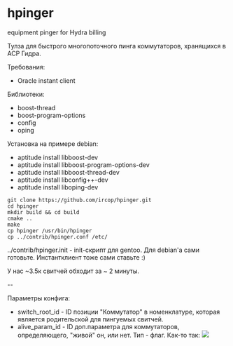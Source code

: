 # hpinger
equipment pinger for Hydra billing

Тулза для быстрого многопоточного пинга коммутаторов, хранящихся в АСР Гидра.

Требования:
- Oracle instant client

Библиотеки:
- boost-thread
- boost-program-options
- config
- oping

Установка на примере debian:

- aptitude install libboost-dev
- aptitude install libboost-program-options-dev
- aptitude install libboost-thread-dev
- aptitude install libconfig++-dev
- aptitude install liboping-dev

~~~
git clone https://github.com/ircop/hpinger.git
cd hpinger
mkdir build && cd build
cmake ..
make
cp hpinger /usr/bin/hpinger
cp ../contrib/hpinger.conf /etc/
~~~
../contrib/hpinger.init - init-скрипт для gentoo. Для debian'а сами готовьте. Инстантклиент тоже сами ставьте :)


У нас ~3.5к свитчей обходит за ~ 2 минуты.

--

Параметры конфига:

- switch_root_id - ID позиции "Коммутатор" в номенклатуре, которая является родительской для пингуемых свитчей.
- alive_param_id - ID доп.параметра для коммутаторов, определяющего, "живой" он, или нет. Тип - флаг. Как-то так: <img src="http://i.imgur.com/OZR5r2Z.png">
